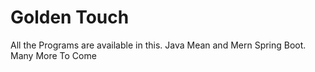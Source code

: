 # Golden Touch
All the Programs are available in this.
Java Mean and Mern
Spring Boot.
Many More To Come
